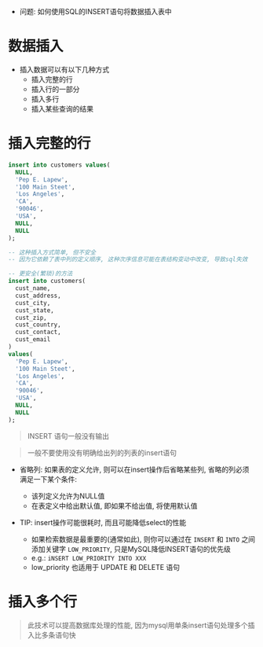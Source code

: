 + 问题: 如何使用SQL的INSERT语句将数据插入表中

# 数据插入

+ 插入数据可以有以下几种方式
    + 插入完整的行
    + 插入行的一部分
    + 插入多行
    + 插入某些查询的结果

# 插入完整的行

```sql
insert into customers values(
  NULL,
  'Pep E. Lapew',
  '100 Main Steet',
  'Los Angeles',
  'CA',
  '90046',
  'USA',
  NULL,
  NULL
);

-- 这种插入方式简单, 但不安全
-- 因为它依赖了表中列的定义顺序, 这种次序信息可能在表结构变动中改变, 导致sql失效

-- 更安全(繁琐)的方法
insert into customers(
  cust_name,
  cust_address,
  cust_city,
  cust_state,
  cust_zip,
  cust_country,
  cust_contact,
  cust_email
)
values(
  'Pep E. Lapew',
  '100 Main Steet',
  'Los Angeles',
  'CA',
  '90046',
  'USA',
  NULL,
  NULL
);
```

> INSERT 语句一般没有输出

> 一般不要使用没有明确给出列的列表的insert语句

+ 省略列: 如果表的定义允许, 则可以在insert操作后省略某些列, 省略的列必须满足一下某个条件:
    + 该列定义允许为NULL值
    + 在表定义中给出默认值, 即如果不给出值, 将使用默认值

+ TIP: insert操作可能很耗时, 而且可能降低select的性能
    + 如果检索数据是最重要的(通常如此), 则你可以通过在 `INSERT` 和 `INTO` 之间添加关键字 `LOW_PRIORITY`, 只是MySQL降低INSERT语句的优先级
    + e.g.: `iNSERT LOW_PRIORITY INTO XXX`
    + low_priority 也适用于 UPDATE 和 DELETE 语句

# 插入多个行

> 此技术可以提高数据库处理的性能, 因为mysql用单条insert语句处理多个插入比多条语句快



